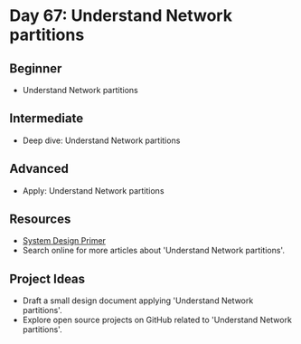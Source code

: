 # Day 67: Understand Network partitions

## Beginner
- Understand Network partitions

## Intermediate
- Deep dive: Understand Network partitions

## Advanced
- Apply: Understand Network partitions

## Resources
- [System Design Primer](https://github.com/donnemartin/system-design-primer/search?q=Understand+Network+partitions)
- Search online for more articles about 'Understand Network partitions'.

## Project Ideas
- Draft a small design document applying 'Understand Network partitions'.
- Explore open source projects on GitHub related to 'Understand Network partitions'.
